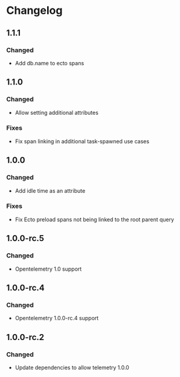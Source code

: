 # Changelog

## 1.1.1

### Changed

* Add db.name to ecto spans

## 1.1.0

### Changed

* Allow setting additional attributes

### Fixes

* Fix span linking in additional task-spawned use cases

## 1.0.0

### Changed

* Add idle time as an attribute

### Fixes

* Fix Ecto preload spans not being linked to the root parent query

## 1.0.0-rc.5

### Changed

* Opentelemetry 1.0 support

## 1.0.0-rc.4

### Changed

* Opentelemetry 1.0.0-rc.4 support

## 1.0.0-rc.2

### Changed

* Update dependencies to allow telemetry 1.0.0

